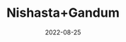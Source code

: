 ---
title: 'Nishasta+Gandum'
date: '2022-08-25' 
metatag: '' 
inventory: '0' 
draft: false 
# meta description 
shortDescripton: ''
description: 'Herb'
longdescription: ''
featured: True
# product Price
price: '20.0'
# Product Short Description
shortDescription: ''
productID: '3D40B58B-9C24-ED11-9968-005056B3A416'
type: 'products'
category: 'Herb' 
thumnailproduct: 'https://aminsaddiquidawakhana.eralive.net/images/products/3D40B58B-9C24-ED11-9968-005056B3A4161.png' 
images:
  - image: 'images/products/3D40B58B-9C24-ED11-9968-005056B3A4161.png'  
Variants:
---